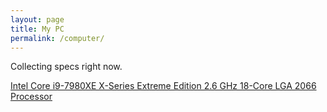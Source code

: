 ```yaml
---
layout: page
title: My PC
permalink: /computer/
---
```


Collecting specs right now.

[Intel Core i9-7980XE X-Series Extreme Edition 2.6 GHz 18-Core LGA 2066 Processor](https://www.bhphotovideo.com/c/product/1361952-REG/intel_bx80673i97980x_core_i9_7980xe_x_series_2_6.html?ap=y&gclid=CjwKCAjwpKveBRAwEiwAo4Pqm-T8i-vliuY8i3CdbOrsojKbscy1iKUtI_peBRBS0i-SlQ5T_uBXzBoCxrkQAvD_BwE&smp=y)
